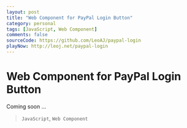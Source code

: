 ```yaml
---
layout: post
title: "Web Component for PayPal Login Button"
category: personal
tags: [JavaScript, Web Component]
comments: false
sourceCode: https://github.com/LeoAJ/paypal-login
playNow: http://leoj.net/paypal-login
---
```


# Web Component for PayPal Login Button

Coming soon ...

<!-- ### What is web component

### Why Polymer

### Login With PayPal

PayPal provide login with PayPal to allow 3rd party application to integrate with PayPal, instead of using this [intruction](http://paypal.com) to create a Login With PayPal button, right now all you need to do is this:

```
<paypal-login></paypal-login>
```

Easy right ? -->

> `JavaScript`, `Web Component`
